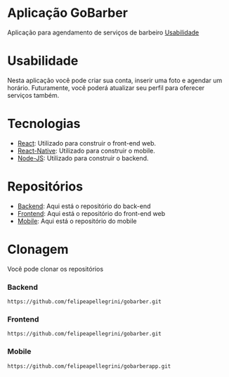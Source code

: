 # Aplicação GoBarber
Aplicação para agendamento de serviços de barbeiro
[Usabilidade](https://github.com/felipeapellegrini/gobarber-project/blob/master/README.md#usabilidade)

# Usabilidade
Nesta aplicação você pode criar sua conta, inserir uma foto e agendar um horário.
Futuramente, você poderá atualizar seu perfil para oferecer serviços também.

# Tecnologias
* [React](https://pt-br.reactjs.org/): Utilizado para construir o front-end web.
* [React-Native](https://reactnative.dev/docs/getting-started): Utilizado para construir o mobile.
* [Node-JS](https://nodejs.org/en/about/): Utilizado para construir o backend.

# Repositórios
* [Backend](https://github.com/felipeapellegrini/back-end-gobarber): Aqui está o repositório do back-end
* [Frontend](https://github.com/felipeapellegrini/gobarber): Aqui está o repositório do front-end web
* [Mobile](https://github.com/felipeapellegrini/gobarberapp): Aqui está o repositório do mobile

# Clonagem
Você pode clonar os repositórios

### Backend
`https://github.com/felipeapellegrini/gobarber.git`

### Frontend
`https://github.com/felipeapellegrini/gobarber.git`

### Mobile
`https://github.com/felipeapellegrini/gobarberapp.git`
